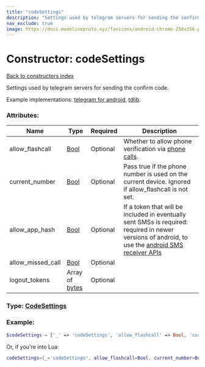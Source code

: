 ```yaml
---
title: "codeSettings"
description: "Settings used by telegram servers for sending the confirm code."
nav_exclude: true
image: https://docs.madelineproto.xyz/favicons/android-chrome-256x256.png
---
```

# Constructor: codeSettings  
[Back to constructors index](index.md)



Settings used by telegram servers for sending the confirm code.

Example implementations: [telegram for android](https://github.com/DrKLO/Telegram/blob/master/TMessagesProj/src/main/java/org/telegram/ui/LoginActivity.java), [tdlib](https://github.com/tdlib/td/tree/master/td/telegram/SendCodeHelper.cpp).

### Attributes:

| Name     |    Type       | Required | Description |
|----------|---------------|----------|-------------|
|allow\_flashcall|[Bool](../types/Bool.md) | Optional|Whether to allow phone verification via [phone calls](https://core.telegram.org/api/auth).|
|current\_number|[Bool](../types/Bool.md) | Optional|Pass true if the phone number is used on the current device. Ignored if allow\_flashcall is not set.|
|allow\_app\_hash|[Bool](../types/Bool.md) | Optional|If a token that will be included in eventually sent SMSs is required: required in newer versions of android, to use the [android SMS receiver APIs](https://developers.google.com/identity/sms-retriever/overview)|
|allow\_missed\_call|[Bool](../types/Bool.md) | Optional|
|logout\_tokens|Array of [bytes](../types/bytes.md) | Optional|



### Type: [CodeSettings](../types/CodeSettings.md)


### Example:

```php
$codeSettings = ['_' => 'codeSettings', 'allow_flashcall' => Bool, 'current_number' => Bool, 'allow_app_hash' => Bool, 'allow_missed_call' => Bool, 'logout_tokens' => ['bytes', 'bytes']];
```  


Or, if you're into Lua:

```lua
codeSettings={_='codeSettings', allow_flashcall=Bool, current_number=Bool, allow_app_hash=Bool, allow_missed_call=Bool, logout_tokens={'bytes'}}

```


